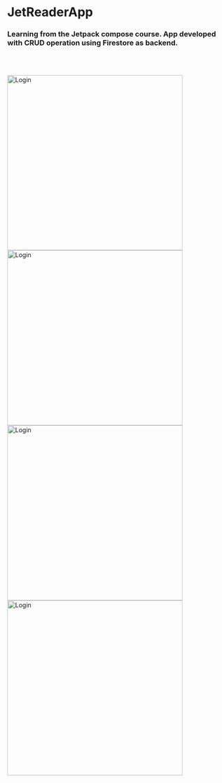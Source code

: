 # JetReaderApp
<h3>Learning from the Jetpack compose course. App developed with CRUD operation using Firestore as backend.</h3></br></br>


<img src ="https://user-images.githubusercontent.com/89302011/185779971-cea5ee87-aa97-4741-92d0-3788fb05f59e.png" alt="Login"  height="400"/> <img src ="https://user-images.githubusercontent.com/89302011/185779977-52d77348-c741-41e7-887b-ad1ae70e9118.png" alt="Login"   height="400"/> <img src ="https://user-images.githubusercontent.com/89302011/185779979-1cf00201-c734-455f-a4a5-480a74eafe06.png" alt="Login"  height="400"/> <img src ="https://user-images.githubusercontent.com/89302011/185779982-a1817a50-3b9b-41f5-ae1e-92a82b7d5785.png" alt="Login"  height="400"/>

